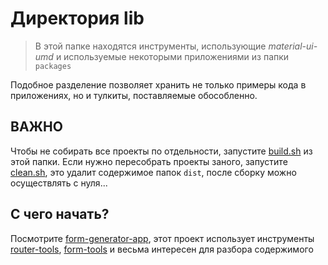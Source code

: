 
# Директория lib

> В этой папке находятся инструменты, использующие *material-ui-umd* и используемые некоторыми приложениями из папки `packages`

Подобное разделение позволяет хранить не только примеры кода в приложениях, но и тулкиты, поставляемые обособленно.

## ВАЖНО

Чтобы не собирать все проекты по отдельности, запустите [build.sh](./build.sh) из этой папки. Если нужно пересобрать проекты заного, запустите [clean.sh](./clean.sh), это удалит содержимое папок `dist`, после сборку можно осуществлять с нуля...

## С чего начать?

Посмотрите [form-generator-app](../packages/form-generator-app), этот проект использует инструменты [router-tools](./router-tools), [form-tools](./form-tools) и весьма интересен для разбора содержимого
